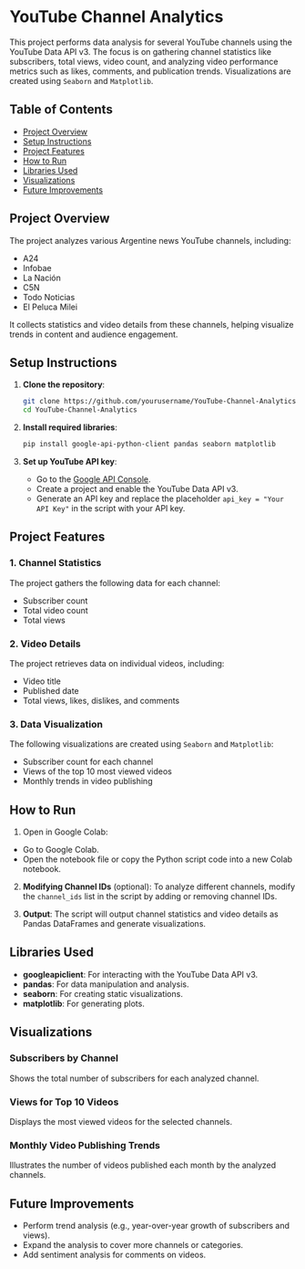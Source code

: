 # YouTube Channel Analytics

This project performs data analysis for several YouTube channels using the YouTube Data API v3. The focus is on gathering channel statistics like subscribers, total views, video count, and analyzing video performance metrics such as likes, comments, and publication trends. Visualizations are created using `Seaborn` and `Matplotlib`.

## Table of Contents
- [Project Overview](#project-overview)
- [Setup Instructions](#setup-instructions)
- [Project Features](#project-features)
- [How to Run](#how-to-run)
- [Libraries Used](#libraries-used)
- [Visualizations](#visualizations)
- [Future Improvements](#future-improvements)

## Project Overview

The project analyzes various Argentine news YouTube channels, including:
- A24
- Infobae
- La Nación
- C5N
- Todo Noticias
- El Peluca Milei

It collects statistics and video details from these channels, helping visualize trends in content and audience engagement.

## Setup Instructions

1. **Clone the repository**:
   ```bash
   git clone https://github.com/yourusername/YouTube-Channel-Analytics.git
   cd YouTube-Channel-Analytics
   ```

2. **Install required libraries**:
   ```bash
   pip install google-api-python-client pandas seaborn matplotlib
   ```

3. **Set up YouTube API key**:
   - Go to the [Google API Console](https://console.developers.google.com/).
   - Create a project and enable the YouTube Data API v3.
   - Generate an API key and replace the placeholder `api_key = "Your API Key"` in the script with your API key.

## Project Features

### 1. Channel Statistics
The project gathers the following data for each channel:
- Subscriber count
- Total video count
- Total views

### 2. Video Details
The project retrieves data on individual videos, including:
- Video title
- Published date
- Total views, likes, dislikes, and comments

### 3. Data Visualization
The following visualizations are created using `Seaborn` and `Matplotlib`:
- Subscriber count for each channel
- Views of the top 10 most viewed videos
- Monthly trends in video publishing

## How to Run

1. Open in Google Colab:
- Go to Google Colab.
- Open the notebook file or copy the Python script code into a new Colab notebook.

2. **Modifying Channel IDs** (optional):
   To analyze different channels, modify the `channel_ids` list in the script by adding or removing channel IDs.

3. **Output**:
   The script will output channel statistics and video details as Pandas DataFrames and generate visualizations.

## Libraries Used

- **googleapiclient**: For interacting with the YouTube Data API v3.
- **pandas**: For data manipulation and analysis.
- **seaborn**: For creating static visualizations.
- **matplotlib**: For generating plots.

## Visualizations

### Subscribers by Channel
Shows the total number of subscribers for each analyzed channel.


### Views for Top 10 Videos
Displays the most viewed videos for the selected channels.


### Monthly Video Publishing Trends
Illustrates the number of videos published each month by the analyzed channels.


## Future Improvements
- Perform trend analysis (e.g., year-over-year growth of subscribers and views).
- Expand the analysis to cover more channels or categories.
- Add sentiment analysis for comments on videos.
